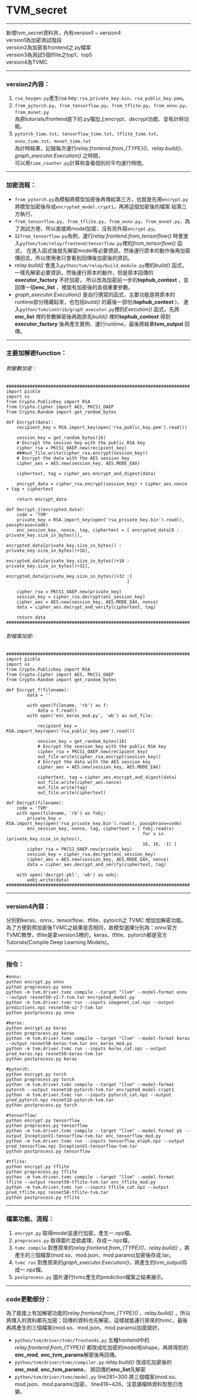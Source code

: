# TVM_secret

----------------------
新增tvm_secret資料夾，內有version1 ~ version4  
version1為加密測試階段  
version2為加密各frontend之.py檔案  
version3為測試5個tflite之top1、top5  
version4為TVMC

----------------------
### version2內容：  
1. `rsa_keygen.py`產生rsa key: `rsa_private_key.bin`、`rsa_public_key.pem`。  
2. `from_pytorch.py`、`from_tensorflow.py`、`from_tflite.py`、`from_onnx.py`、`from_mxnet.py`  
  為原tutorials/frontend底下的.py檔加上encrypt、decrypt功能、並有計時功能。  
3. `pytorch_time.txt`、`tensorflow_time.txt`、`tflite_time.txt`、`onnx_time.txt`、`mxnet_time.txt`  
  為計時結果，記錄每次運行*relay.frontend.from_{TYPE}()*、*relay.build()*、*graph_executor.Execution()* 之時間，  
  可以用`time_counter.py`計算和查看個別的平均運行時間。
  
----------------------
### 加密流程：  
* `from_pytorch.py`為模擬將模型加密後再傳給第三方，也就是先用`encrypt.py`將模型加密後存成`encrypted_model.crypt1`，再將這個加密後的檔案
  給第三方執行。  
* `from_tensorflow.py`、`from_tflite.py`、`from_onnx.py`、`from_mxnet.py`、為了測試方便，所以直接將model加密，沒有另外寫`encrypt.py`。  
* 以`from_tensorflow.py`為例，運行*relay.frontend.from_tensorflow()* 時會進入`python/tvm/relay/frontend/tensorflow.py`裡的*from_tensorflow()* 函式，
  在進入函式後就先解密model等必要資訊，然後運行原本的動作後再加密傳回去，所以使用者只會看到回傳後加密後的資訊。
* *relay.build()* 會進入`python/tvm/relay/build_module.py`裡的*build()* 函式，一樣先解密必要資訊，然後運行原本的動作，但是原本回傳的**executor_factory** 不好加密，
  所以改為加密前一步的**tophub_context** ，並回傳一個**enc_list** ，裡面有加密後的各個重要參數。  
* *graph_executor.Execution()* 是自行撰寫的函式，主要功能是將原本的runtime部分隱藏起來，也包括*build()* 的最後一部份(**tophub_context** )，
  進入`python/tvm/contrib/graph_executor.py`裡的*Execution()* 函式，先將**enc_list** 裡的參數解密後再跑原先*build()* 裡的**tophub_context** 得到
  **executor_factory** 後再產生實例、運行runtime，最後將結果**tvm_output** 回傳。  
 
----------------------
### 主要加解密function：
###### 對變數加密：
```
######################################################################
import pickle
import os
from Crypto.PublicKey import RSA
from Crypto.Cipher import AES, PKCS1_OAEP
from Crypto.Random import get_random_bytes

def Encrypt(data): 
    recipient_key = RSA.import_key(open('rsa_public_key.pem').read())

    session_key = get_random_bytes(16)
    # Encrypt the session key with the public RSA key
    cipher_rsa = PKCS1_OAEP.new(recipient_key)
    ###out_file.write(cipher_rsa.encrypt(session_key))
    # Encrypt the data with the AES session key
    cipher_aes = AES.new(session_key, AES.MODE_EAX)

    ciphertext, tag = cipher_aes.encrypt_and_digest(data)

    encrypt_data = cipher_rsa.encrypt(session_key) + cipher_aes.nonce + tag + ciphertext

    return encrypt_data

def Decrypt_1(encrypted_data):
    code = 'TVM'
    private_key = RSA.import_key(open('rsa_private_key.bin').read(), passphrase=code)
    enc_session_key, nonce, tag, ciphertext = [ encrypted_data[0 : private_key.size_in_bytes()], 
                                                encrypted_data[private_key.size_in_bytes() : private_key.size_in_bytes()+16],
                                                encrypted_data[private_key.size_in_bytes()+16 : private_key.size_in_bytes()+32],
                                                encrypted_data[private_key.size_in_bytes()+32 :]
                                              ]

    cipher_rsa = PKCS1_OAEP.new(private_key)
    session_key = cipher_rsa.decrypt(enc_session_key)
    cipher_aes = AES.new(session_key, AES.MODE_EAX, nonce)
    data = cipher_aes.decrypt_and_verify(ciphertext, tag)

    return data
######################################################################
```
###### 對檔案加密:
```
######################################################################
import pickle
import os
from Crypto.PublicKey import RSA
from Crypto.Cipher import AES, PKCS1_OAEP
from Crypto.Random import get_random_bytes

def Encrypt_f(filename):         
        data = ''
    
        with open(filename, 'rb') as f:
            data = f.read()
        with open('enc_keras_mod.py', 'wb') as out_file:

            recipient_key = RSA.import_key(open('rsa_public_key.pem').read())
    
            session_key = get_random_bytes(16)
            # Encrypt the session key with the public RSA key
            cipher_rsa = PKCS1_OAEP.new(recipient_key)
            out_file.write(cipher_rsa.encrypt(session_key))
            # Encrypt the data with the AES session key
            cipher_aes = AES.new(session_key, AES.MODE_EAX)
        
            ciphertext, tag = cipher_aes.encrypt_and_digest(data)
            out_file.write(cipher_aes.nonce)
            out_file.write(tag)
            out_file.write(ciphertext)
            
def Decrypt(filename):
    code = 'TVM'
    with open(filename, 'rb') as fobj:
        private_key = RSA.import_key(open('rsa_private_key.bin').read(), passphrase=code)
        enc_session_key, nonce, tag, ciphertext = [ fobj.read(x) 
                                                    for x in (private_key.size_in_bytes(), 
                                                    16, 16, -1) ]
        cipher_rsa = PKCS1_OAEP.new(private_key)
        session_key = cipher_rsa.decrypt(enc_session_key)
        cipher_aes = AES.new(session_key, AES.MODE_EAX, nonce)
        data = cipher_aes.decrypt_and_verify(ciphertext, tag)

    with open('decrypt.pkl', 'wb') as wobj:
        wobj.write(data)
######################################################################
```

----------------------
### version4內容：
分別對keras、onnx、tensorflow、tflite、pytorch之 TVMC 增加加解密功能。  
為了方便對照加密後TVMC之結果是否相同，故模型選擇分別為：onnx官方TVMC教學，tflite是拿version3裡的，keras、tflite、pytorch都是官方Tutorials(Compile Deep Learning Models)。  

----------------------
### 指令：  
```
#onnx:
python encrypt.py onnx
python preprocess.py onnx
python -m tvm.driver.tvmc compile --target "llvm" --model-format onnx --output resnet50-v2-7-tvm.tar encrypted_model.py
python -m tvm.driver.tvmc run --inputs imagenet_cat.npz --output predictions.npz resnet50-v2-7-tvm.tar
python postprocess.py onnx

#keras:
python encrypt.py keras
python preprocess.py keras
python -m tvm.driver.tvmc compile --target "llvm" --model-format keras --output resnet50-keras-tvm.tar enc_keras_mod.py
python -m tvm.driver.tvmc run --inputs keras_cat.npz --output pred_keras.npz resnet50-keras-tvm.tar
python postprocess.py keras

#pytorch:
python encrypt.py torch
python preprocess.py torch
python -m tvm.driver.tvmc compile --target "llvm" --model-format pytorch --output resnet18-pytorch-tvm.tar encrypted_model.crypt1
python -m tvm.driver.tvmc run --inputs pytorch_cat.npz --output pred_pytorch.npz resnet18-pytorch-tvm.tar
python postprocess.py torch

#tensorflow:
python encrypt.py tensorflow
python preprocess.py tensorflow
python -m tvm.driver.tvmc compile --target "llvm" --model-format pb --output InceptionV1-tensorflow-tvm.tar enc_tensorflow_mod.py
python -m tvm.driver.tvmc run --inputs tensorflow_eleph.npz --output pred_tensorflow.npz InceptionV1-tensorflow-tvm.tar
python postprocess.py tensorflow

#tflite:
python encrypt.py tflite
python preprocess.py tflite
python -m tvm.driver.tvmc compile --target "llvm" --model-format tflite --output resnet50-tflite-tvm.tar enc_tflite_mod.py
python -m tvm.driver.tvmc run --inputs tflite_cat.npz --output pred_tflite.npz resnet50-tflite-tvm.tar
python postprocess.py tflite
```
----------------------
### 檔案功能、流程：  
1. `encrypt.py` 取得model並進行加密，產生一.npz檔。  
2. `preprocess.py` 取得圖片並欲處理，存成一.npz檔。  
3. `tvmc compile` 對應原來的*relay.frontend.from_{TYPE}()*、*relay.build()* ，將產生的三個檔案(mod.so、mod.json、mod.params)加密後存成.tar。  
4. `tvmc run` 對應原來的*graph_executor.Execution()*，將產生的tvm_output存成一.npz檔。  
5. `postprocess.py` 圖片運行tvmc產生的prediction檔案之結果展示。  

----------------------
### code更動部分：  
為了能接上有加解密功能的*relay.frontend.from_{TYPE}()* 、*relay.build()* ，所以將傳入的資料都先加密；回傳的資料也先解密，這樣就能運行原來的tvmc，最後再將產生的三個檔案(mod.so、mod.json、mod.params)加密就好。  
* `python/tvm/driver/tvmc/frontends.py` 五種frontend中的 *relay.frontend.from_{TYPE}()* 都改成吃加密的model和shape，再將得到的**enc_mod**, **enc_tvm_params**解密後再回傳。  
* `python/tvm/driver/tvmc/compiler.py` *relay.build()* 改成吃加密後的**enc_mod**, **enc_tvm_params**， 將回傳的**enc_list**先解密
* `python/tvm/driver/tvmc/model.py` line281~300 將三個檔案(mod.so、mod.json、mod.params)加密， line419~426，注意讀檔時資料型態已改變。
